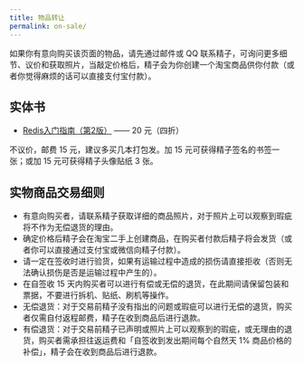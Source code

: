 ```yaml
---
title: 物品转让
permalink: on-sale/
---
```


如果你有意向购买该页面的物品，请先通过邮件或 QQ 联系精子，可询问更多细节、议价和获取照片，当敲定价格后，精子会为你创建一个淘宝商品供你付款（或者你觉得麻烦的话可以直接支付宝付款）。

<!--
## 大件物品
-->

<!--
## 电子产品

邮费15元，建议多买几个打包发。
-->

## 实体书

* [Redis入门指南（第2版）](https://www.amazon.cn/gp/product/B00X65PE3E/ref=as_li_ss_tl?ie=UTF8&camp=536&creative=3132&creativeASIN=B00X65PE3E&linkCode=as2&tag=jysperm07-23) —— 20 元（四折）

不议价，邮费 15 元，建议多买几本打包发。加 15 元可获得精子签名的书签一张；或加 15 元可获得精子头像贴纸 3 张。

## 实物商品交易细则

* 有意向购买者，请联系精子获取详细的商品照片，对于照片上可以观察到瑕疵将不作为无偿退货的理由。
* 确定价格后精子会在淘宝二手上创建商品，在购买者付款后精子将会发货（或者你可以直接通过支付宝或微信向精子付款）。
* 请一定在签收时进行验货，如果有运输过程中造成的损伤请直接拒收（否则无法确认损伤是否是运输过程中产生的）。
* 在自签收 15 天内购买者可以进行有偿或无偿的退货，在此期间请保留包装和票据，不要进行拆机、贴纸、刷机等操作。
* 无偿退货：对于交易前精子没有指出的问题或瑕疵可以进行无偿的退货，购买者仅需自付返程邮费，精子在收到商品后进行退款。
* 有偿退货：对于交易前精子已声明或照片上可以观察到的瑕疵，或无理由的退货，购买者需承担往返运费和「自签收到发出期间每个自然天 1% 商品价格的补偿」，精子会在收到商品后进行退款。

